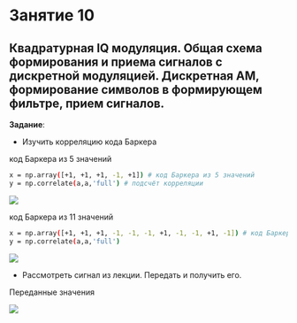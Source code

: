 # Занятие 10
## Квадратурная IQ модуляция. Общая схема формирования и приема сигналов с дискретной модуляцией. Дискретная АМ, формирование символов в формирующем фильтре, прием сигналов.

**Задание**: 
- Изучить корреляцию кода Баркера 

код Баркера из 5 значений

```sh
x = np.array([+1, +1, +1, -1, +1]) # код Баркера из 5 значений
y = np.correlate(a,a,'full') # подсчёт корреляции
```
![](https://github.com/MargQ/sdr_curse/blob/master/10_Lesson/Screenshots/1.png)

код Баркера из 11 значений

```sh
x = np.array([+1, +1, +1, -1, -1, -1, +1, -1, -1, +1, -1]) # код Баркера из 11 значений
y = np.correlate(a,a,'full') 
```
![](https://github.com/MargQ/sdr_curse/blob/master/10_Lesson/Screenshots/2.png)

- Рассмотреть сигнал из лекции. Передать и получить его.

Переданные значения

![](https://github.com/MargQ/sdr_curse/blob/master/10_Lesson/Screenshots/3.png)
 
 

